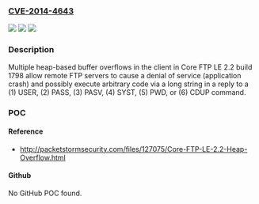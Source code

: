 ### [CVE-2014-4643](https://cve.mitre.org/cgi-bin/cvename.cgi?name=CVE-2014-4643)
![](https://img.shields.io/static/v1?label=Product&message=n%2Fa&color=blue)
![](https://img.shields.io/static/v1?label=Version&message=n%2Fa&color=blue)
![](https://img.shields.io/static/v1?label=Vulnerability&message=n%2Fa&color=brighgreen)

### Description

Multiple heap-based buffer overflows in the client in Core FTP LE 2.2 build 1798 allow remote FTP servers to cause a denial of service (application crash) and possibly execute arbitrary code via a long string in a reply to a (1) USER, (2) PASS, (3) PASV, (4) SYST, (5) PWD, or (6) CDUP command.

### POC

#### Reference
- http://packetstormsecurity.com/files/127075/Core-FTP-LE-2.2-Heap-Overflow.html

#### Github
No GitHub POC found.

